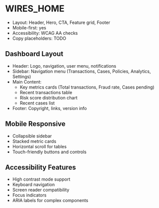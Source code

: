 # WIRES_HOME
- Layout: Header, Hero, CTA, Feature grid, Footer
- Mobile-first: yes
- Accessibility: WCAG AA checks
- Copy placeholders: TODO

## Dashboard Layout
- Header: Logo, navigation, user menu, notifications
- Sidebar: Navigation menu (Transactions, Cases, Policies, Analytics, Settings)
- Main Content: 
  - Key metrics cards (Total transactions, Fraud rate, Cases pending)
  - Recent transactions table
  - Risk score distribution chart
  - Recent cases list
- Footer: Copyright, links, version info

## Mobile Responsive
- Collapsible sidebar
- Stacked metric cards
- Horizontal scroll for tables
- Touch-friendly buttons and controls

## Accessibility Features
- High contrast mode support
- Keyboard navigation
- Screen reader compatibility
- Focus indicators
- ARIA labels for complex components
